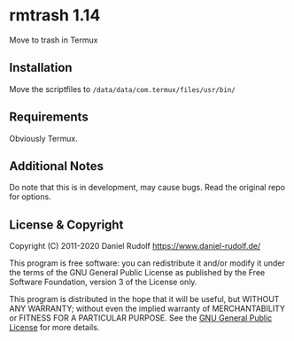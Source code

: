 rmtrash 1.14
============

Move to trash in Termux

Installation
------------

Move the scriptfiles to ```/data/data/com.termux/files/usr/bin/```

Requirements
------------

Obviously Termux.

Additional Notes
----------------

Do note that this is in development, may cause bugs.
Read the original repo for options.

License & Copyright
-------------------

Copyright (C) 2011-2020  Daniel Rudolf <https://www.daniel-rudolf.de/>

This program is free software: you can redistribute it and/or modify it under the terms of the GNU General Public License as published by the Free Software Foundation, version 3 of the License only.

This program is distributed in the hope that it will be useful, but WITHOUT ANY WARRANTY; without even the implied warranty of MERCHANTABILITY or FITNESS FOR A PARTICULAR PURPOSE.  See the [GNU General Public License](LICENSE) for more details.
